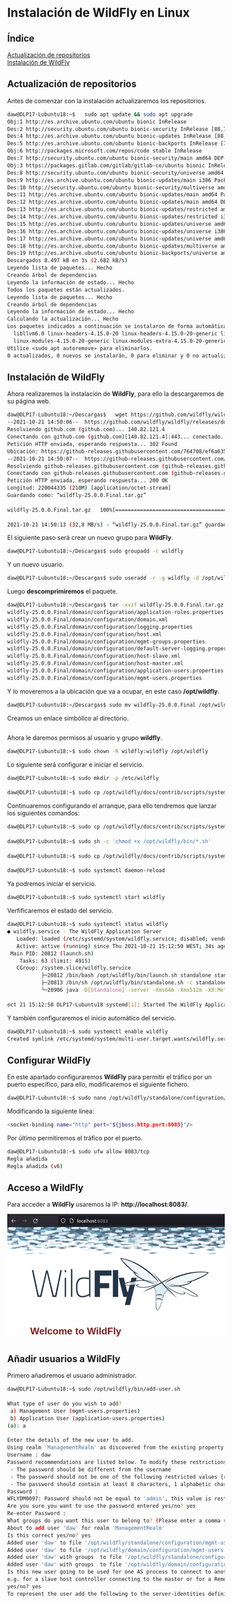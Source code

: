 # **Instalación de WildFly en Linux**

## **Índice**
[Actualización de repositorios](#id1)<br>
[Instalación de WildFly](#id2)


## **Actualización de repositorios**<a name = "id1"></a>
Antes de comenzar con la instalación actualizaremos los repositorios.

```bash
daw@DLP17-Lubuntu18:~$   sudo apt update && sudo apt upgrade
Obj:1 http://es.archive.ubuntu.com/ubuntu bionic InRelease
Des:2 http://security.ubuntu.com/ubuntu bionic-security InRelease [88,7 kB]                                         
Des:4 http://es.archive.ubuntu.com/ubuntu bionic-updates InRelease [88,7 kB]                                        
Des:5 http://es.archive.ubuntu.com/ubuntu bionic-backports InRelease [74,6 kB]                                      
Obj:6 http://packages.microsoft.com/repos/code stable InRelease                                                     
Des:7 http://security.ubuntu.com/ubuntu bionic-security/main amd64 DEP-11 Metadata [50,3 kB]                       
Obj:3 https://packages.gitlab.com/gitlab/gitlab-ce/ubuntu bionic InRelease                                      
Des:8 http://security.ubuntu.com/ubuntu bionic-security/universe amd64 DEP-11 Metadata [59,0 kB]           
Des:9 http://es.archive.ubuntu.com/ubuntu bionic-updates/main i386 Packages [1.370 kB]         
Des:10 http://security.ubuntu.com/ubuntu bionic-security/multiverse amd64 DEP-11 Metadata [2.464 B]    
Des:11 http://es.archive.ubuntu.com/ubuntu bionic-updates/main amd64 Packages [2.277 kB]                            
Des:12 http://es.archive.ubuntu.com/ubuntu bionic-updates/main amd64 DEP-11 Metadata [292 kB]
Des:13 http://es.archive.ubuntu.com/ubuntu bionic-updates/restricted amd64 Packages [513 kB]
Des:14 http://es.archive.ubuntu.com/ubuntu bionic-updates/restricted i386 Packages [28,8 kB]
Des:15 http://es.archive.ubuntu.com/ubuntu bionic-updates/universe amd64 Packages [1.759 kB]
Des:16 http://es.archive.ubuntu.com/ubuntu bionic-updates/universe i386 Packages [1.582 kB]
Des:17 http://es.archive.ubuntu.com/ubuntu bionic-updates/universe amd64 DEP-11 Metadata [300 kB]
Des:18 http://es.archive.ubuntu.com/ubuntu bionic-updates/multiverse amd64 DEP-11 Metadata [2.464 B]
Des:19 http://es.archive.ubuntu.com/ubuntu bionic-backports/universe amd64 DEP-11 Metadata [9.268 B]
Descargados 8.497 kB en 3s (2.682 kB/s)                               
Leyendo lista de paquetes... Hecho
Creando árbol de dependencias       
Leyendo la información de estado... Hecho
Todos los paquetes están actualizados.
Leyendo lista de paquetes... Hecho
Creando árbol de dependencias       
Leyendo la información de estado... Hecho
Calculando la actualización... Hecho
Los paquetes indicados a continuación se instalaron de forma automática y ya no son necesarios.
  libllvm6.0 linux-headers-4.15.0-20 linux-headers-4.15.0-20-generic linux-image-4.15.0-20-generic
  linux-modules-4.15.0-20-generic linux-modules-extra-4.15.0-20-generic
Utilice «sudo apt autoremove» para eliminarlos.
0 actualizados, 0 nuevos se instalarán, 0 para eliminar y 0 no actualizados.
```

## **Instalación de WildFly**<a name = "id2"></a>
Ahora realizaremos la instalación de **WildFly**, para ello la descargaremos de su página web.

```bash
daw@DLP17-Lubuntu18:~/Descargas$   wget https://github.com/wildfly/wildfly/releases/download/25.0.0.Final/wildfly-25.0.0.Final.tar.gz
--2021-10-21 14:50:06--  https://github.com/wildfly/wildfly/releases/download/25.0.0.Final/wildfly-25.0.0.Final.tar.gz
Resolviendo github.com (github.com)... 140.82.121.4
Conectando con github.com (github.com)[140.82.121.4]:443... conectado.
Petición HTTP enviada, esperando respuesta... 302 Found
Ubicación: https://github-releases.githubusercontent.com/764708/ef6a6350-a4cc-4a89-a20b-cc175681c590?X-Amz-Algorithm=AWS4-HMAC-SHA256&X-Amz-Credential=AKIAIWNJYAX4CSVEH53A%2F20211021%2Fus-east-1%2Fs3%2Faws4_request&X-Amz-Date=20211021T135009Z&X-Amz-Expires=300&X-Amz-Signature=39a9b95865bb2f1a64ea4fb27b89b693e8ba769ff5b8be10e5020c8e323aa621&X-Amz-SignedHeaders=host&actor_id=0&key_id=0&repo_id=764708&response-content-disposition=attachment%3B%20filename%3Dwildfly-25.0.0.Final.tar.gz&response-content-type=application%2Foctet-stream [siguiente]
--2021-10-21 14:50:07--  https://github-releases.githubusercontent.com/764708/ef6a6350-a4cc-4a89-a20b-cc175681c590?X-Amz-Algorithm=AWS4-HMAC-SHA256&X-Amz-Credential=AKIAIWNJYAX4CSVEH53A%2F20211021%2Fus-east-1%2Fs3%2Faws4_request&X-Amz-Date=20211021T135009Z&X-Amz-Expires=300&X-Amz-Signature=39a9b95865bb2f1a64ea4fb27b89b693e8ba769ff5b8be10e5020c8e323aa621&X-Amz-SignedHeaders=host&actor_id=0&key_id=0&repo_id=764708&response-content-disposition=attachment%3B%20filename%3Dwildfly-25.0.0.Final.tar.gz&response-content-type=application%2Foctet-stream
Resolviendo github-releases.githubusercontent.com (github-releases.githubusercontent.com)... 185.199.108.154, 185.199.109.154, 185.199.110.154, ...
Conectando con github-releases.githubusercontent.com (github-releases.githubusercontent.com)[185.199.108.154]:443... conectado.
Petición HTTP enviada, esperando respuesta... 200 OK
Longitud: 220044335 (210M) [application/octet-stream]
Guardando como: “wildfly-25.0.0.Final.tar.gz”

wildfly-25.0.0.Final.tar.gz   100%[==============================================>] 209,85M  32,9MB/s    en 6,4s    

2021-10-21 14:50:13 (32,8 MB/s) - “wildfly-25.0.0.Final.tar.gz” guardado [220044335/220044335]
```

El siguiente paso será crear un nuevo grupo para **WildFly**.

```bash
daw@DLP17-Lubuntu18:~/Descargas$ sudo groupadd -r wildfly
```

Y un nuevo usuario.

```bash
daw@DLP17-Lubuntu18:~/Descargas$ sudo useradd -r -g wildfly -d /opt/wildfly -s /sbin/nologin wildfly
```

Luego **descomprimiremos** el paquete.

```bash
daw@DLP17-Lubuntu18:~/Descargas$ tar -xvzf wildfly-25.0.0.Final.tar.gz 
wildfly-25.0.0.Final/domain/configuration/application-roles.properties
wildfly-25.0.0.Final/domain/configuration/domain.xml
wildfly-25.0.0.Final/domain/configuration/logging.properties
wildfly-25.0.0.Final/domain/configuration/host.xml
wildfly-25.0.0.Final/domain/configuration/mgmt-groups.properties
wildfly-25.0.0.Final/domain/configuration/default-server-logging.properties
wildfly-25.0.0.Final/domain/configuration/host-slave.xml
wildfly-25.0.0.Final/domain/configuration/host-master.xml
wildfly-25.0.0.Final/domain/configuration/application-users.properties
wildfly-25.0.0.Final/domain/configuration/mgmt-users.properties
```

Y lo moveremos a la ubicación que va a ocupar, en este caso **/opt/wildfly**.

```bash
daw@DLP17-Lubuntu18:~/Descargas$ sudo mv wildfly-25.0.0.Final /opt/wildfly
```

Creamos un enlace simbólico al directorio.

```bash

```

Ahora le daremos permisos al usuario y grupo **wildfly**.

```bash
daw@DLP17-Lubuntu18:~$ sudo chown -R wildfly:wildfly /opt/wildfly
```

Lo siguiente será configurar e iniciar el servicio.

```bash
daw@DLP17-Lubuntu18:~$ sudo mkdir -p /etc/wildfly

daw@DLP17-Lubuntu18:~$ sudo cp /opt/wildfly/docs/contrib/scripts/systemd/wildfly.conf /etc/wildfly/
```

Continuaremos configurando el arranque, para ello tendremos que lanzar los siguientes comandos:

```bash
daw@DLP17-Lubuntu18:~$ sudo cp /opt/wildfly/docs/contrib/scripts/systemd/launch.sh /opt/wildfly/bin/

daw@DLP17-Lubuntu18:~$ sudo sh -c 'chmod +x /opt/wildfly/bin/*.sh'

daw@DLP17-Lubuntu18:~$ sudo cp /opt/wildfly/docs/contrib/scripts/systemd/wildfly.service /etc/systemd/system/

daw@DLP17-Lubuntu18:~$ sudo systemctl daemon-reload
```

Ya podremos iniciar el servicio.

```bash
daw@DLP17-Lubuntu18:~$ sudo systemctl start wildfly
```

Verfificaremos el estado del servicio.

```bash
daw@DLP17-Lubuntu18:~$ sudo systemctl status wildfly
● wildfly.service - The WildFly Application Server
   Loaded: loaded (/etc/systemd/system/wildfly.service; disabled; vendor preset: enabled)
   Active: active (running) since Thu 2021-10-21 15:12:50 WEST; 34s ago
 Main PID: 20812 (launch.sh)
    Tasks: 63 (limit: 4915)
   CGroup: /system.slice/wildfly.service
           ├─20812 /bin/bash /opt/wildfly/bin/launch.sh standalone standalone.xml 0.0.0.0
           ├─20813 /bin/sh /opt/wildfly/bin/standalone.sh -c standalone.xml -b 0.0.0.0
           └─20906 java -D[Standalone] -server -Xms64m -Xmx512m -XX:MetaspaceSize=96M -XX:MaxMetaspaceSize=256m -Djav

oct 21 15:12:50 DLP17-Lubuntu18 systemd[1]: Started The WildFly Application Server.
```

Y también configuraremos el inicio automático del servicio.

```bash
daw@DLP17-Lubuntu18:~$ sudo systemctl enable wildfly
Created symlink /etc/systemd/system/multi-user.target.wants/wildfly.service → /etc/systemd/system/wildfly.service.
```

## **Configurar WildFly**
En este apartado configuraremos **WildFly** para permitir el tráfico por un puerto específico, para ello, modificaremos el siguiente fichero.

```bash
daw@DLP17-Lubuntu18:~$ sudo nano /opt/wildfly/standalone/configuration/standalone.xml
```

Modificando la siguiente línea:

```bash
<socket-binding name="http" port="${jboss.http.port:8083}"/>
```

Por último permitiremos el tráfico por el puerto.

```bash
daw@DLP17-Lubuntu18:~$ sudo ufw allow 8083/tcp
Regla añadida
Regla añadida (v6)
```

## **Acceso a WildFly**
Para acceder a **WildFly** usaremos la IP: **http://localhost:8083/**.

![Visualización de la pag principal de WildFly](/img/wildfly/15.png)

## **Añadir usuarios a WildFly**
Primero añadiremos el usuario administrador.

```bash
daw@DLP17-Lubuntu18:~$ sudo /opt/wildfly/bin/add-user.sh

What type of user do you wish to add? 
 a) Management User (mgmt-users.properties) 
 b) Application User (application-users.properties)
(a): a

Enter the details of the new user to add.
Using realm 'ManagementRealm' as discovered from the existing property files.
Username : daw
Password recommendations are listed below. To modify these restrictions edit the add-user.properties configuration file.
 - The password should be different from the username
 - The password should not be one of the following restricted values {root, admin, administrator}
 - The password should contain at least 8 characters, 1 alphabetic character(s), 1 digit(s), 1 non-alphanumeric symbol(s)
Password : 
WFLYDM0097: Password should not be equal to 'admin', this value is restricted.
Are you sure you want to use the password entered yes/no? yes
Re-enter Password : 
What groups do you want this user to belong to? (Please enter a comma separated list, or leave blank for none)[  ]: 
About to add user 'daw' for realm 'ManagementRealm'
Is this correct yes/no? yes
Added user 'daw' to file '/opt/wildfly/standalone/configuration/mgmt-users.properties'
Added user 'daw' to file '/opt/wildfly/domain/configuration/mgmt-users.properties'
Added user 'daw' with groups  to file '/opt/wildfly/standalone/configuration/mgmt-groups.properties'
Added user 'daw' with groups  to file '/opt/wildfly/domain/configuration/mgmt-groups.properties'
Is this new user going to be used for one AS process to connect to another AS process? 
e.g. for a slave host controller connecting to the master or for a Remoting connection for server to server Jakarta Enterprise Beans calls.
yes/no? yes
To represent the user add the following to the server-identities definition <secret value="YWRtaW4=" />
```